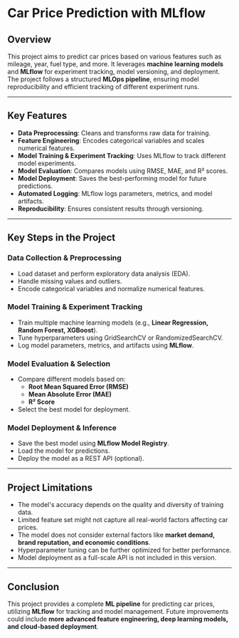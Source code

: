 # Car Price Prediction with MLflow

## Overview
This project aims to predict car prices based on various features such as mileage, year, fuel type, and more. It leverages **machine learning models** and **MLflow** for experiment tracking, model versioning, and deployment. The project follows a structured **MLOps pipeline**, ensuring model reproducibility and efficient tracking of different experiment runs.

---

## Key Features
- **Data Preprocessing**: Cleans and transforms raw data for training.
- **Feature Engineering**: Encodes categorical variables and scales numerical features.
- **Model Training & Experiment Tracking**: Uses MLflow to track different model experiments.
- **Model Evaluation**: Compares models using RMSE, MAE, and R² scores.
- **Model Deployment**: Saves the best-performing model for future predictions.
- **Automated Logging**: MLflow logs parameters, metrics, and model artifacts.
- **Reproducibility**: Ensures consistent results through versioning.

---

## Key Steps in the Project
### Data Collection & Preprocessing
- Load dataset and perform exploratory data analysis (EDA).
- Handle missing values and outliers.
- Encode categorical variables and normalize numerical features.

### Model Training & Experiment Tracking
- Train multiple machine learning models (e.g., **Linear Regression, Random Forest, XGBoost**).
- Tune hyperparameters using GridSearchCV or RandomizedSearchCV.
- Log model parameters, metrics, and artifacts using **MLflow**.

### Model Evaluation & Selection
- Compare different models based on:
  - **Root Mean Squared Error (RMSE)**
  - **Mean Absolute Error (MAE)**
  - **R² Score**
- Select the best model for deployment.

### Model Deployment & Inference
- Save the best model using **MLflow Model Registry**.
- Load the model for predictions.
- Deploy the model as a REST API (optional).

---

## Project Limitations
- The model's accuracy depends on the quality and diversity of training data.
- Limited feature set might not capture all real-world factors affecting car prices.
- The model does not consider external factors like **market demand, brand reputation, and economic conditions**.
- Hyperparameter tuning can be further optimized for better performance.
- Model deployment as a full-scale API is not included in this version.

---

## Conclusion
This project provides a complete **ML pipeline** for predicting car prices, utilizing **MLflow** for tracking and model management. Future improvements could include **more advanced feature engineering, deep learning models, and cloud-based deployment**.
